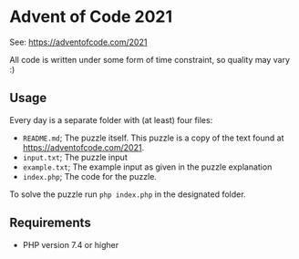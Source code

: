 # Advent of Code 2021

See: https://adventofcode.com/2021

All code is written under some form of time constraint, so quality may vary :)

## Usage 
Every day is a separate folder with (at least) four files:
- `README.md`; The puzzle itself. This puzzle is a copy of the text found at https://adventofcode.com/2021.
- `input.txt`; The puzzle input
- `example.txt`; The example input as given in the puzzle explanation
- `index.php`; The code for the puzzle.

To solve the puzzle run `php index.php` in the designated folder.

## Requirements
- PHP version 7.4 or higher
